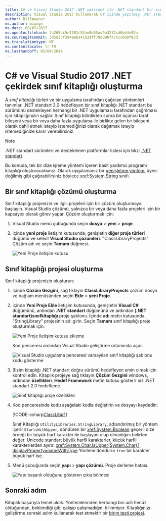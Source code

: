 ```yaml
---
title: C# ve Visual Studio 2017 .NET çekirdek ile .NET standart bir sınıf kitaplığı oluşturma
description: Visual Studio 2017 kullanarak C# içinde yazılmış .NET standart bir sınıf kitaplığı oluşturmayı öğrenin.
author: BillWagner
ms.author: wiwagn
ms.date: 08/07/2017
ms.openlocfilehash: fa265dc5e1101c54ae8d65ad9a3232cd6bd4e52a
ms.sourcegitcommit: 3d5d33f384eeba41b2dff79d096f47ccc8d8f03d
ms.translationtype: MT
ms.contentlocale: tr-TR
ms.lasthandoff: 05/04/2018
---
```

# <a name="building-a-class-library-with-c-and-net-core-in-visual-studio-2017"></a>C# ve Visual Studio 2017 .NET çekirdek sınıf kitaplığı oluşturma

A *sınıf kitaplığı* türleri ve bir uygulama tarafından çağrılan yöntemleri tanımlar. .NET standart 2.0 hedefleyen bir sınıf kitaplığı .NET standart bu sürümünü destekleyen herhangi bir .NET uygulaması tarafından çağrılması için kitaplığınızın sağlar. Sınıf kitaplığı bitirdikten sonra bir üçüncü taraf bileşeni veya bir veya daha fazla uygulama ile birlikte gelen bir bileşeni olarak dahil etmek isteyip istemediğinizi olarak dağıtmak isteyip istemediğinize karar verebilirsiniz.

> [!NOTE]
> .NET standart sürümleri ve desteklenen platformlar listesi için bkz: [.NET standart](../../standard/net-standard.md).

Bu konuda, tek bir dize işleme yöntemi içeren basit yardımcı programı kitaplığı oluşturacaksınız. Olarak uygulamanız bir [genişletme yöntemi](../../csharp/programming-guide/classes-and-structs/extension-methods.md) üyesi değilmiş gibi çağırabilirsiniz böylece <xref:System.String> sınıfı.

## <a name="creating-a-class-library-solution"></a>Bir sınıf kitaplığı çözümü oluşturma

Sınıf kitaplığı projenizin ve ilgili projeleri için bir çözüm oluşturmaya başlayın. Visual Studio çözümü, yalnızca bir veya daha fazla projeleri için bir kapsayıcı olarak görev yapar. Çözüm oluşturmak için:

1. Visual Studio menü çubuğunda seçin **dosya** > **yeni** > **proje**.

1. İçinde **yeni proje** iletişim kutusunda, genişletin **diğer proje türleri** düğümü ve select **Visual Studio çözümleri**. "ClassLibraryProjects" Çözüm adı ve seçin **Tamam** düğmesi.

   ![Yeni Proje iletişim kutusu](./media/library-with-visual-studio/newproject.png)

## <a name="creating-the-class-library-project"></a>Sınıf kitaplığı projesi oluşturma

Sınıf kitaplığı projenizin oluşturun:

1. İçinde **Çözüm Gezgini**, sağ tıklayın **ClassLibraryProjects** çözüm dosya ve bağlam menüsünden seçin **Ekle** > **yeni Proje**.

1. İçinde **Yeni Proje Ekle** iletişim kutusunda, genişletin **Visual C#** düğümünü, ardından **.NET standart** düğümünü ve ardından **(.NET standart)sınıfkitaplığı** proje şablonu. İçinde **adı** metin kutusunda, "StringLibrary" projesinin adı girin. Seçin **Tamam** sınıf kitaplığı proje oluşturmak için.

   ![Yeni Proje iletişim kutusu ekleme](./media/library-with-visual-studio/libproject.png)

   Kod penceresi ardından Visual Studio geliştirme ortamında açar.

   ![Visual Studio uygulama penceresi varsayılan sınıf kitaplığı şablonu kodu gösterme](./media/library-with-visual-studio/stringlibrary.png)

1. Bizim kitaplığı .NET standart doğru sürümü hedefleyen emin olmak için kontrol edin. Kitaplık projeye sağ tıklayın **Çözüm Gezgini** windows, ardından **özellikleri**. **Hedef Framework** metin kutusu gösterir biz .NET standart 2.0 hedefleme.

   ![Sınıf kitaplığı proje özellikleri](./media/library-with-visual-studio/properties.png)

1. Kod penceresinde kodu aşağıdaki kodla değiştirin ve dosyayı kaydedin:

   [!CODE-csharp[ClassLib#1](../../../samples/snippets/csharp/getting_started/with_visual_studio_2017/classlib.cs)]

   Sınıf Kitaplığı `UtilityLibraries.StringLibrary`, adlandırılmış bir yöntem içerir `StartsWithUpper`, döndüren bir <xref:System.Boolean> geçerli dize örneği bir büyük harf karakter ile başlayan olup olmadığını belirten değer. Unicode standart büyük harfli karakterler, küçük harfli karakterlerden ayırır. <xref:System.Char.IsUpper(System.Char)?displayProperty=nameWithType> Yöntemi döndürür `true` bir karakter büyük harf ise.

1. Menü çubuğunda seçin **yapı** > **yapı çözümü**. Proje derleme hatası.

   ![Yapı başarılı olduğunu gösteren çıkış bölmesi](./media/library-with-visual-studio/buildsucceeds.png)

## <a name="next-step"></a>Sonraki adım

Kitaplık başarıyla temel aldık. Yöntemlerinden herhangi biri adlı henüz olduğundan, beklendiği gibi çalışıp çalışmadığını bilinmiyor. Kitaplığınızı geliştirme sonraki adım kullanarak test etmektir bir [birim testi projesi](testing-library-with-visual-studio.md).